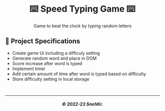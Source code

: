 <h1 align="center"> ⌨️ Speed Typing Game ⌨️</h1>

<p align="center"> Game to beat the clock by typing random letters</p>

## 📝 Project Specifications

- Create game UI including a difficuly setting
- Generate random word and place in DOM
- Score increase after word is typed
- Implement timer
- Add certain amount of time after word is typed based on difficulty
- Store difficulty setting in local storage

</br>

---

<h5 align='center'>© 2022-23 SnehKr.</h5>
